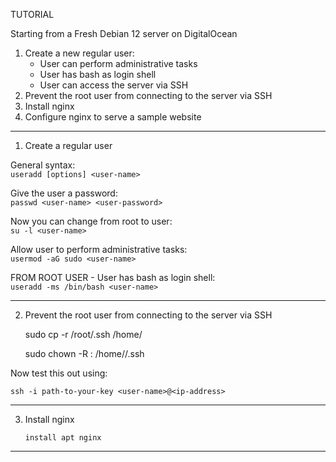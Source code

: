 ﻿TUTORIAL

Starting from a Fresh Debian 12 server on DigitalOcean

1. Create a new regular user:
    - User can perform administrative tasks
    - User has bash as login shell
    - User can access the server via SSH
2. Prevent the root user from connecting to the server via SSH
3. Install nginx
4. Configure nginx to serve a sample website


*********************************************************************
1. Create a regular user

General syntax: <br>
    ```useradd [options] <user-name>```

Give the user a password: <br>
    ```passwd <user-name> <user-password>```

Now you can change from root to user: <br>
    ```su -l <user-name>```

Allow user to perform administrative tasks: <br>
    ```usermod -aG sudo <user-name>```

FROM ROOT USER - User has bash as login shell: <br>
    ```useradd -ms /bin/bash <user-name>```

*********************************************************************


2. Prevent the root user from connecting to the server via SSH

    sudo cp -r /root/.ssh /home/<user-name>

    sudo chown -R <user-name>:<user-group> /home/<user-name>/.ssh

Now test this out using:

    ssh -i path-to-your-key <user-name>@<ip-address>

*********************************************************************


3. Install nginx <br>

    ```install apt nginx```

********************************************************************




